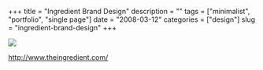 +++
title = "Ingredient Brand Design"
description = ""
tags = ["minimalist", "portfolio", "single page"]
date = "2008-03-12"
categories = ["design"]
slug = "ingredient-brand-design"
+++


 

  <div id="screens-thumbs" class="clearfix">
    <div class="txt-center" id="design-submission"><a href="http://www.theingredient.com/"><img id='bluga-thumbnail-831' class='bluga-thumbnail large' src='http://media.konigi.com/bluga/
wt47f27907143a1_0.jpg'/></a></div>  
  </div>   
<p><a href="http://www.theingredient.com/">http://www.theingredient.com/</a></p>




